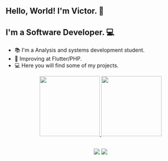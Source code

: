 ## Hello, World! I'm Victor. 👋
## I'm a Software Developer. 💻

- 📚 I'm a Analysis and systems development student.
- 🎯 Improving at Flutter/PHP.
- 💻 Here you will find some of my projects.

<html>
<div align="center">
  <a href="https://github.com/victormatta">
  <img height="160em" src="https://github-readme-stats.vercel.app/api?username=victormatta&show_icons=true&theme=algolia&include_all_commits=true&count_private=true"/>
  <img height="160em" src="https://github-readme-stats.vercel.app/api/top-langs/?username=victormatta&layout=compact&langs_count=7&theme=algolia"/>
</div>
  
##
  
<div align="center">
  <a href="https://www.linkedin.com/in/victor-da-matta-2aa0b1245/" target="_blank"><img src="https://img.shields.io/badge/LinkedIn-0077B5?style=for-the-badge&logo=linkedin&logoColor=white" target="_blank"></a>
   <a href="https://www.instagram.com/victormatta_/?hl=pt-br" target="_blank"><img src="https://img.shields.io/badge/-Instagram-%23E4405F?style=for-the-badge&logo=instagram&logoColor=white" target="_blank"></a>
</div>
</html> 
